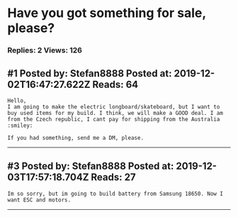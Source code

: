 # Have you got something for sale, please?

### Replies: 2 Views: 126

## \#1 Posted by: Stefan8888 Posted at: 2019-12-02T16:47:27.622Z Reads: 64

```
Hello,
I am going to make the electric longboard/skateboard, but I want to buy used items for my build. I think, we will make a GOOD deal. I am from the Czech republic, I cant pay for shipping from the Australia :smiley: 

If you had something, send me a DM, please.
```

---
## \#3 Posted by: Stefan8888 Posted at: 2019-12-03T17:57:18.704Z Reads: 27

```
Im so sorry, but im going to build battery from Samsung 18650. Now I want ESC and motors.
```

---
